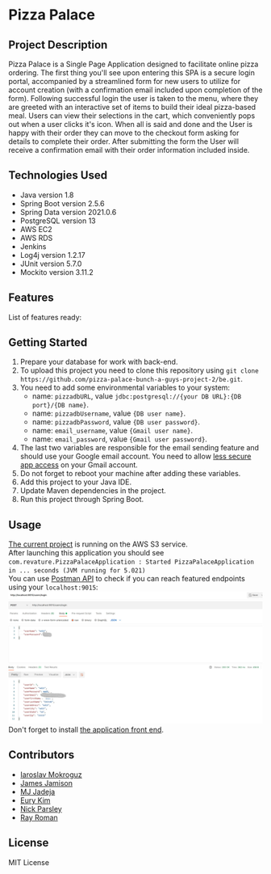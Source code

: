 # Pizza Palace

## Project Description
Pizza Palace is a Single Page Application designed to facilitate online pizza ordering. The first thing you'll see upon entering this SPA is a secure login portal, accompanied by a streamlined form for new users to utilize for account creation (with a confirmation email included upon completion of the form). Following successful login the user is taken to the menu, where they are greeted with an interactive set of items to build their ideal pizza-based meal. Users can view their selections in the cart, which conveniently pops out when a user clicks it's icon. When all is said and done and the User is happy with their order they can move to the checkout form asking for details to complete their order. After submitting the form the User will receive a confirmation email with their order information included inside.

## Technologies Used
* Java version 1.8
* Spring Boot version 2.5.6
* Spring Data version 2021.0.6
* PostgreSQL version 13
* AWS EC2
* AWS RDS
* Jenkins
* Log4j version 1.2.17
* JUnit version 5.7.0
* Mockito version 3.11.2

## Features
List of features ready:


## Getting Started
1. Prepare your database for work with back-end.
2. To upload this project you need to clone this repository using `git clone https://github.com/pizza-palace-bunch-a-guys-project-2/be.git`.
3. You need to add some environmental variables to your system:
    * name: `pizzadbURL`, value `jdbc:postgresql://{your DB URL}:{DB port}/{DB name}`.
    * name: `pizzadbUsername`, value `{DB user name}`.
    * name: `pizzadbPassword`, value `{DB user password}`.
    * name: `email_username`, value `{Gmail user name}`.
    * name: `email_password`, value `{Gmail user password}`.
4. The last two variables are responsible for the email sending feature and should use your Google email account. You need to allow [less secure app access](https://myaccount.google.com/lesssecureapps?pli=1&rapt=AEjHL4Okv_JjZPXs7s1zgmQQpxhfyZFLGFSf6SdfhbTqH94qPWX_UHjwCWMv1uk76Q7qoVpHIytCBOtv39nCyNDkP3Ewb_mepw) on your Gmail account.
5. Do not forget to reboot your machine after adding these variables.
6. Add this project to your Java IDE.
7. Update Maven dependencies in the project.
8. Run this project through Spring Boot.

## Usage
[The current project](http://menuitembucket.s3-website.us-east-2.amazonaws.com/) is running on the AWS S3 service.\
After launching this application you should see `com.revature.PizzaPalaceApplication : Started PizzaPalaceApplication in ... seconds (JVM running for 5.021)`\
You can use [Postman API](https://www.postman.com/) to check if you can reach featured endpoints using your `localhost:9015`:\
![Postman screenshot](/readme_pic_1.jpg?raw=true)
Don't forget to install [the application front end](https://github.com/pizza-palace-bunch-a-guys-project-2/fe).

## Contributors
* [Iaroslav Mokroguz](https://github.com/maustrauk)
* [James Jamison](https://github.com/Vapidjimbo)
* [MJ Jadeja](https://github.com/MJad98)
* [Eury Kim](https://github.com/EuryKim2)
* [Nick Parsley](https://github.com/nparsley)
* [Ray Roman](https://github.com/rainwater475)
## License
MIT License

